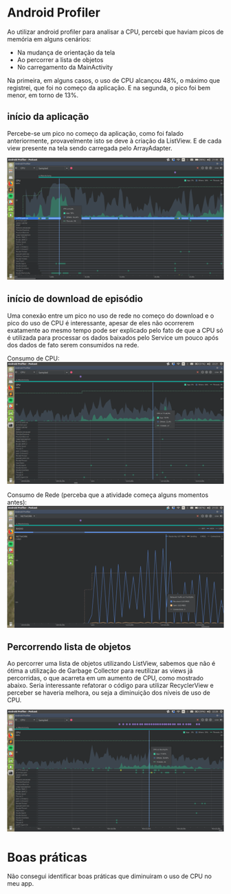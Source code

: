 # Android Profiler

Ao utilizar android profiler para analisar a CPU, percebi que haviam picos de memória em alguns cenários:

*  Na mudança de orientação da tela
*  Ao percorrer a lista de objetos
* No carregamento da MainActivity


Na primeira, em alguns casos, o uso de CPU alcançou 48%, o máximo que registrei, que foi no começo da aplicação. E na segunda, o pico foi bem menor, em torno de 13%.

## início da aplicação

Percebe-se um pico no começo da aplicação, como foi falado anteriormente, provavelmente isto se deve à criação da ListView. E de cada view presente na tela sendo carregada pelo ArrayAdapter.

![CPU1](https://github.com/fbormann/exercicio-podcast/blob/master/Podcast/report_images/cpu_inicio.png)

## início de download de episódio

Uma conexão entre um pico no uso de rede no começo do download e o pico do uso de CPU é interessante, apesar de eles não ocorrerem exatamente ao mesmo tempo pode ser explicado pelo fato de que a CPU só é utilizada para processar os dados baixados pelo Service um pouco após dos dados de fato serem consumidos na rede.

Consumo de CPU:
![CPU_DOWNLOAD_EPISODE](https://github.com/fbormann/exercicio-podcast/blob/master/Podcast/report_images/cpu_download_inicio.png)

Consumo de Rede (perceba que a atividade começa alguns momentos antes):
![NETWORK_DOWNLOAD_EPISODE](https://github.com/fbormann/exercicio-podcast/blob/master/Podcast/report_images/network_download_episodio.png)


## Percorrendo lista de objetos

Ao percorrer uma lista de objetos utilizando ListView, sabemos que não é ótima a utilização de Garbage Collector para reutilizar as views já percorridas, o que acarreta em um aumento de CPU, como mostrado abaixo. Seria interessante refatorar o código para utilizar RecyclerView e perceber se haveria melhora, ou seja a diminuição dos níveis de uso de CPU.

![CPU_LIST_VIEW](https://github.com/fbormann/exercicio-podcast/blob/master/Podcast/report_images/cpu_list_view.png)


# Boas práticas

Não consegui identificar boas práticas que diminuiram o uso de CPU no meu app.
